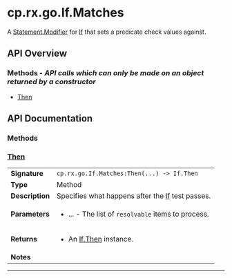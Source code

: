 # cp.rx.go.If.Matches

A [Statement.Modifier](cp.rx.go.Statement.Modifier.md) for [If](cp.rx.go.If.md) that sets a predicate check values against.

## API Overview
### **Methods** - _API calls which can only be made on an object returned by a constructor_
 * [Then](#then)


## API Documentation

### Methods


### [Then](#then)

|                                             |                                                                                     |
| --------------------------------------------|-------------------------------------------------------------------------------------|
| **Signature**                               | `cp.rx.go.If.Matches:Then(...) -> If.Then`                                                                    |
| **Type**                                    | Method                                                                     |
| **Description**                             | Specifies what happens after the [If](cp.rx.go.If.md) test passes.                                                                     |
| **Parameters**                              | <ul><li>...  - The list of `resolvable` items to process.</li></ul> |
| **Returns**                                 | <ul><li>An [If.Then](cp.rx.go.If.Then.md) instance.</li></ul>          |
| **Notes**                                   | <ul></ul>                |

---
